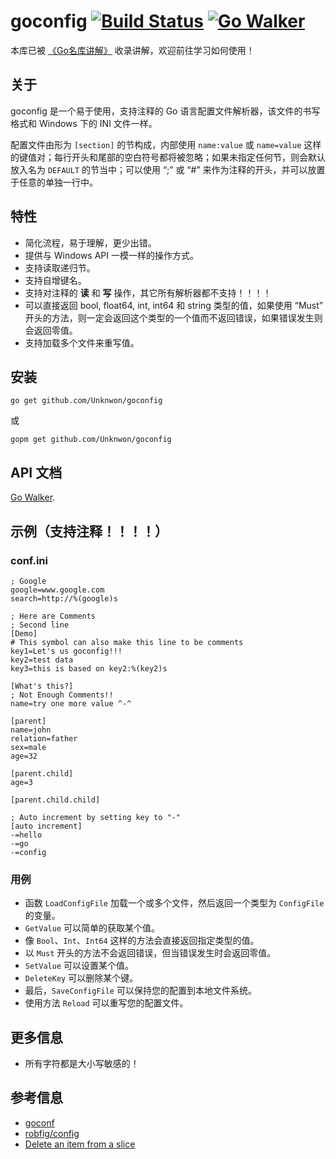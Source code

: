 goconfig [![Build Status](https://drone.io/github.com/Unknwon/goconfig/status.png)](https://drone.io/github.com/Unknwon/goconfig/latest) [![Go Walker](http://gowalker.org/api/v1/badge)](http://gowalker.org/github.com/Unknwon/goconfig) 
========

本库已被 [《Go名库讲解》](https://github.com/Unknwon/go-rock-libraries-showcases/tree/master/lectures/01-goconfig) 收录讲解，欢迎前往学习如何使用！

## 关于

goconfig 是一个易于使用，支持注释的 Go 语言配置文件解析器，该文件的书写格式和 Windows 下的 INI 文件一样。

配置文件由形为 `[section]` 的节构成，内部使用 `name:value` 或 `name=value` 这样的键值对；每行开头和尾部的空白符号都将被忽略；如果未指定任何节，则会默认放入名为 `DEFAULT` 的节当中；可以使用 “;” 或 “#” 来作为注释的开头，并可以放置于任意的单独一行中。
	
## 特性
	
- 简化流程，易于理解，更少出错。
- 提供与 Windows API 一模一样的操作方式。
- 支持读取递归节。
- 支持自增键名。
- 支持对注释的 **读** 和 **写** 操作，其它所有解析器都不支持！！！！
- 可以直接返回 bool, float64, int, int64 和 string 类型的值，如果使用 “Must” 开头的方法，则一定会返回这个类型的一个值而不返回错误，如果错误发生则会返回零值。
- 支持加载多个文件来重写值。

## 安装
	
	go get github.com/Unknwon/goconfig

或

	gopm get github.com/Unknwon/goconfig


## API 文档

[Go Walker](http://gowalker.org/github.com/Unknwon/goconfig).

## 示例（支持注释！！！！）

### conf.ini
	
	; Google
	google=www.google.com
	search=http://%(google)s

	; Here are Comments
	; Second line
	[Demo]
	# This symbol can also make this line to be comments
	key1=Let's us goconfig!!!
	key2=test data
	key3=this is based on key2:%(key2)s

	[What's this?]
	; Not Enough Comments!!
	name=try one more value ^-^

	[parent]
	name=john
	relation=father
	sex=male
	age=32

	[parent.child]
	age=3

	[parent.child.child]

	; Auto increment by setting key to "-"
	[auto increment]
	-=hello
	-=go
	-=config

### 用例

- 函数 `LoadConfigFile` 加载一个或多个文件，然后返回一个类型为 `ConfigFile` 的变量。
- `GetValue` 可以简单的获取某个值。
- 像 `Bool`、`Int`、`Int64` 这样的方法会直接返回指定类型的值。
- 以 `Must` 开头的方法不会返回错误，但当错误发生时会返回零值。
- `SetValue` 可以设置某个值。
- `DeleteKey` 可以删除某个键。
- 最后，`SaveConfigFile` 可以保持您的配置到本地文件系统。
- 使用方法 `Reload` 可以重写您的配置文件。

## 更多信息

- 所有字符都是大小写敏感的！

## 参考信息

- [goconf](http://code.google.com/p/goconf/)
- [robfig/config](https://github.com/robfig/config)
- [Delete an item from a slice](https://groups.google.com/forum/?fromgroups=#!topic/golang-nuts/lYz8ftASMQ0)